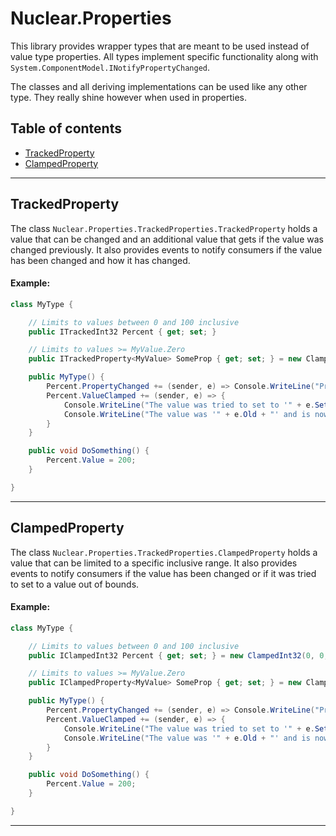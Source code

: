 # Nuclear.Properties

This library provides wrapper types that are meant to be used instead of value type properties.
All types implement specific functionality along with `System.ComponentModel.INotifyPropertyChanged`.

The classes and all deriving implementations can be used like any other type.
They really shine however when used in properties.

## Table of contents

* [TrackedProperty](#trackedproperty)
* [ClampedProperty](#clampedproperty)

---

## TrackedProperty

The class `Nuclear.Properties.TrackedProperties.TrackedProperty` holds a value that can be changed and an additional value that gets if the value was changed previously.
It also provides events to notify consumers if the value has been changed and how it has changed.

#### Example:

```csharp
class MyType {

    // Limits to values between 0 and 100 inclusive
    public ITrackedInt32 Percent { get; set; }

	// Limits to values >= MyValue.Zero
	public ITrackedProperty<MyValue> SomeProp { get; set; } = new ClampedProperty<MyValue>(default, MyValue.Zero, null);

    public MyType() {
        Percent.PropertyChanged += (sender, e) => Console.WriteLine("Property '" + e.PropertyName + "'");
        Percent.ValueClamped += (sender, e) => {
            Console.WriteLine("The value was tried to set to '" + e.Set + "' and was clamped back into range");
            Console.WriteLine("The value was '" + e.Old + "' and is now '" + e.New + "'");
        }
    }

    public void DoSomething() {
        Percent.Value = 200;
    }

}
```

---

## ClampedProperty

The class `Nuclear.Properties.TrackedProperties.ClampedProperty` holds a value that can be limited to a specific inclusive range.
It also provides events to notify consumers if the value has been changed or if it was tried to set to a value out of bounds.

#### Example:

```csharp
class MyType {

    // Limits to values between 0 and 100 inclusive
    public IClampedInt32 Percent { get; set; } = new ClampedInt32(0, 0, 100);

	// Limits to values >= MyValue.Zero
	public IClampedProperty<MyValue> SomeProp { get; set; } = new ClampedProperty<MyValue>(default, MyValue.Zero, null);

    public MyType() {
        Percent.PropertyChanged += (sender, e) => Console.WriteLine("Property '" + e.PropertyName + "'");
        Percent.ValueClamped += (sender, e) => {
            Console.WriteLine("The value was tried to set to '" + e.Set + "' and was clamped back into range");
            Console.WriteLine("The value was '" + e.Old + "' and is now '" + e.New + "'");
        }
    }

    public void DoSomething() {
        Percent.Value = 200;
    }

}
```

---